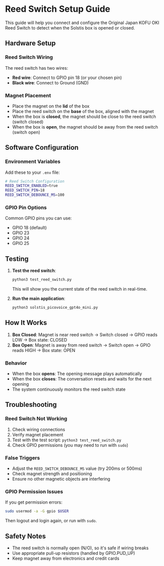 # Reed Switch Setup Guide

This guide will help you connect and configure the Original Japan KOFU OKI Reed Switch to detect when the Solstis box is opened or closed.

## Hardware Setup

### Reed Switch Wiring
The reed switch has two wires:
- **Red wire**: Connect to GPIO pin 18 (or your chosen pin)
- **Black wire**: Connect to Ground (GND)

### Magnet Placement
- Place the magnet on the **lid** of the box
- Place the reed switch on the **base** of the box, aligned with the magnet
- When the box is **closed**, the magnet should be close to the reed switch (switch closed)
- When the box is **open**, the magnet should be away from the reed switch (switch open)

## Software Configuration

### Environment Variables
Add these to your `.env` file:

```bash
# Reed Switch Configuration
REED_SWITCH_ENABLED=true
REED_SWITCH_PIN=18
REED_SWITCH_DEBOUNCE_MS=100
```

### GPIO Pin Options
Common GPIO pins you can use:
- GPIO 18 (default)
- GPIO 23
- GPIO 24
- GPIO 25

## Testing

1. **Test the reed switch**:
   ```bash
   python3 test_reed_switch.py
   ```
   This will show you the current state of the reed switch in real-time.

2. **Run the main application**:
   ```bash
   python3 solstis_picovoice_gpt4o_mini.py
   ```

## How It Works

1. **Box Closed**: Magnet is near reed switch → Switch closed → GPIO reads LOW → Box state: CLOSED
2. **Box Open**: Magnet is away from reed switch → Switch open → GPIO reads HIGH → Box state: OPEN

### Behavior
- When the box **opens**: The opening message plays automatically
- When the box **closes**: The conversation resets and waits for the next opening
- The system continuously monitors the reed switch state

## Troubleshooting

### Reed Switch Not Working
1. Check wiring connections
2. Verify magnet placement
3. Test with the test script: `python3 test_reed_switch.py`
4. Check GPIO permissions (you may need to run with `sudo`)

### False Triggers
- Adjust the `REED_SWITCH_DEBOUNCE_MS` value (try 200ms or 500ms)
- Check magnet strength and positioning
- Ensure no other magnetic objects are interfering

### GPIO Permission Issues
If you get permission errors:
```bash
sudo usermod -a -G gpio $USER
```
Then logout and login again, or run with `sudo`.

## Safety Notes

- The reed switch is normally open (N/O), so it's safe if wiring breaks
- Use appropriate pull-up resistors (handled by GPIO.PUD_UP)
- Keep magnet away from electronics and credit cards
